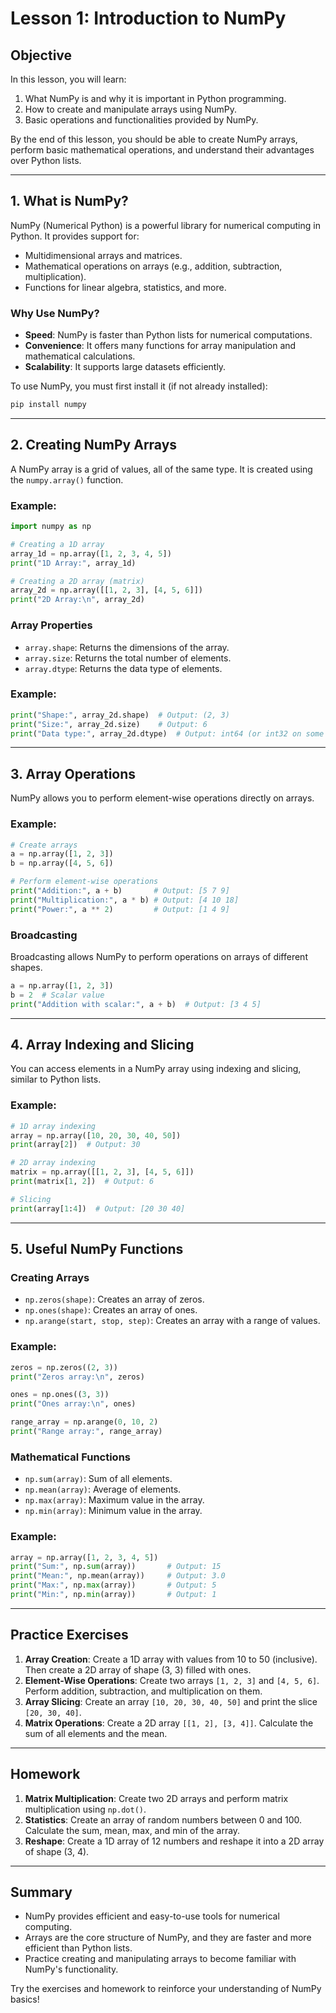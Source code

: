
# Lesson 1: Introduction to NumPy

## Objective
In this lesson, you will learn:
1. What NumPy is and why it is important in Python programming.
2. How to create and manipulate arrays using NumPy.
3. Basic operations and functionalities provided by NumPy.

By the end of this lesson, you should be able to create NumPy arrays, perform basic mathematical operations, and understand their advantages over Python lists.

---

## 1. What is NumPy?
NumPy (Numerical Python) is a powerful library for numerical computing in Python. It provides support for:
- Multidimensional arrays and matrices.
- Mathematical operations on arrays (e.g., addition, subtraction, multiplication).
- Functions for linear algebra, statistics, and more.

### Why Use NumPy?
- **Speed**: NumPy is faster than Python lists for numerical computations.
- **Convenience**: It offers many functions for array manipulation and mathematical calculations.
- **Scalability**: It supports large datasets efficiently.

To use NumPy, you must first install it (if not already installed):
```bash
pip install numpy
```

---

## 2. Creating NumPy Arrays
A NumPy array is a grid of values, all of the same type. It is created using the `numpy.array()` function.

### Example:
```python
import numpy as np

# Creating a 1D array
array_1d = np.array([1, 2, 3, 4, 5])
print("1D Array:", array_1d)

# Creating a 2D array (matrix)
array_2d = np.array([[1, 2, 3], [4, 5, 6]])
print("2D Array:\n", array_2d)
```

### Array Properties
- `array.shape`: Returns the dimensions of the array.
- `array.size`: Returns the total number of elements.
- `array.dtype`: Returns the data type of elements.

### Example:
```python
print("Shape:", array_2d.shape)  # Output: (2, 3)
print("Size:", array_2d.size)    # Output: 6
print("Data type:", array_2d.dtype)  # Output: int64 (or int32 on some systems)
```

---

## 3. Array Operations
NumPy allows you to perform element-wise operations directly on arrays.

### Example:
```python
# Create arrays
a = np.array([1, 2, 3])
b = np.array([4, 5, 6])

# Perform element-wise operations
print("Addition:", a + b)       # Output: [5 7 9]
print("Multiplication:", a * b) # Output: [4 10 18]
print("Power:", a ** 2)         # Output: [1 4 9]
```

### Broadcasting
Broadcasting allows NumPy to perform operations on arrays of different shapes.
```python
a = np.array([1, 2, 3])
b = 2  # Scalar value
print("Addition with scalar:", a + b)  # Output: [3 4 5]
```

---

## 4. Array Indexing and Slicing
You can access elements in a NumPy array using indexing and slicing, similar to Python lists.

### Example:
```python
# 1D array indexing
array = np.array([10, 20, 30, 40, 50])
print(array[2])  # Output: 30

# 2D array indexing
matrix = np.array([[1, 2, 3], [4, 5, 6]])
print(matrix[1, 2])  # Output: 6

# Slicing
print(array[1:4])  # Output: [20 30 40]
```

---

## 5. Useful NumPy Functions
### Creating Arrays
- `np.zeros(shape)`: Creates an array of zeros.
- `np.ones(shape)`: Creates an array of ones.
- `np.arange(start, stop, step)`: Creates an array with a range of values.

### Example:
```python
zeros = np.zeros((2, 3))
print("Zeros array:\n", zeros)

ones = np.ones((3, 3))
print("Ones array:\n", ones)

range_array = np.arange(0, 10, 2)
print("Range array:", range_array)
```

### Mathematical Functions
- `np.sum(array)`: Sum of all elements.
- `np.mean(array)`: Average of elements.
- `np.max(array)`: Maximum value in the array.
- `np.min(array)`: Minimum value in the array.

### Example:
```python
array = np.array([1, 2, 3, 4, 5])
print("Sum:", np.sum(array))       # Output: 15
print("Mean:", np.mean(array))     # Output: 3.0
print("Max:", np.max(array))       # Output: 5
print("Min:", np.min(array))       # Output: 1
```

---

## Practice Exercises

1. **Array Creation**: Create a 1D array with values from 10 to 50 (inclusive). Then create a 2D array of shape (3, 3) filled with ones.
2. **Element-Wise Operations**: Create two arrays `[1, 2, 3]` and `[4, 5, 6]`. Perform addition, subtraction, and multiplication on them.
3. **Array Slicing**: Create an array `[10, 20, 30, 40, 50]` and print the slice `[20, 30, 40]`.
4. **Matrix Operations**: Create a 2D array `[[1, 2], [3, 4]]`. Calculate the sum of all elements and the mean.

---

## Homework

1. **Matrix Multiplication**: Create two 2D arrays and perform matrix multiplication using `np.dot()`.
2. **Statistics**: Create an array of random numbers between 0 and 100. Calculate the sum, mean, max, and min of the array.
3. **Reshape**: Create a 1D array of 12 numbers and reshape it into a 2D array of shape (3, 4).

---

## Summary
- NumPy provides efficient and easy-to-use tools for numerical computing.
- Arrays are the core structure of NumPy, and they are faster and more efficient than Python lists.
- Practice creating and manipulating arrays to become familiar with NumPy's functionality.

Try the exercises and homework to reinforce your understanding of NumPy basics!
